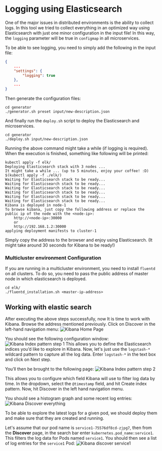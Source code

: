 # Logging using Elasticsearch
One of the major issues in distributed environments is the ability to collect logs. In this tool we tried to collect 
everything in an optimized way using Elasticsearch with just one minor configuration in the input file!
In this way, the `logging` parameter will be true in `configmap` in all microservices.

To be able to see logging, you need to simply add the following in the input file:
```json
{
    ...
    "settings": {
        "logging": true
    },
    ...
}
```
Then generate the configuration files:
```
cd generator
./generator.sh preset input/new-description.json
```
And finally run the `deploy.sh` script to deploy the Elasticsearch and microservices.
```
cd generator
./deploy.sh input/new-description.json
```
Running the above command might take a while (if logging is required). When the execution is finished, something like 
following will be printed:
```
kubectl apply -f elk/
Deploying Elasticsearch stack with 3 nodes ...
It might take a while ... (up to 5 minutes, enjoy your coffee! :D)
$(kubectl apply -f ./elk/)
Waiting for Elasticsearch stack to be ready...
Waiting for Elasticsearch stack to be ready...
Waiting for Elasticsearch stack to be ready...
Waiting for Elasticsearch stack to be ready...
Waiting for Elasticsearch stack to be ready...
Waiting for Elasticsearch stack to be ready...
Kibana is deployed in node-1
To browse kibana, just copy the following address or replace the public ip of the node with the <node-ip>:
    http://<node-ip>:30000
    or
    http://192.168.1.2:30000
applying deployment manifests to cluster-1
```

Simply copy the address to the browser and enjoy using Elasticsearch. (It might take around 30 seconds for Kibana to be 
ready!)

### Multicluster environment Configuration
If you are running in a multicluster environment, you need to install `fluentd` on all clusters. To do so, you need to 
pass the public address of master node in which elasticsearch is deployed.
```
cd elk/
./fluentd_installation.sh <master-ip-address>
```

## Working with elastic search
After executing the above steps successfully, now It is time to work with Kibana. Browse the address mentioned 
previously. Click on Discover in the left-hand navigation menu:
![Kibana Home Page](../images/elk/kibana-home-page.png)

You should see the following configuration window:
![Kibana Index pattern step 1 ](../images/elk/kibana-index-pattern-step-1.png)
This allows you to define the Elasticsearch indices you’d like to explore in Kibana. Now, let's just use the `logstash-*` 
wildcard pattern to capture all the log data. Enter `logstash-*` in the text box and click on Next step.

You’ll then be brought to the following page:
![Kibana Index pattern step 2 ](https://github.com/EricssonResearch/cloud-native-app-simulator/tree/main/images/elk/kibana-index-pattern-step-2.png)

This allows you to configure which field Kibana will use to filter log data by time. In the dropdown, select the 
`@timestamp` field, and hit Create index pattern.
Now, hit Discover in the left hand navigation menu.

You should see a histogram graph and some recent log entries:
![Kibana Discover everything](https://github.com/EricssonResearch/cloud-native-app-simulator/tree/main/images/elk/kibana-discover-everything.png)

To be able to explore the latest logs for a given pod, we should deploy them and make sure that they are created and 
running.

Let's assume that our pod name is `service1-75576df8cd-zjpg7`, then from the **Discover** page, in the search bar enter 
`kubernetes.pod_name:service1`. This filters the log data for Pods named `service1`.
You should then see a list of log entries for the `service1` Pod:
![Kibana discover service1](https://github.com/EricssonResearch/cloud-native-app-simulator/tree/main/images/elk/kibana-discover-service1.png)

